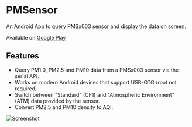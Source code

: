 # PMSensor

An Android App to query PMSx003 sensor and display the data on screen.

Available on [Google Play](https://play.google.com/store/apps/details?id=pawitp.pmsensor)

## Features

 - Query PM1.0, PM2.5 and PM10 data from a PMSx003 sensor via the serial API.
 - Works on modern Android devices that support USB-OTG (root not required)
 - Switch between "Standard" (CF1) and "Atmospheric Environment" (ATM) data provided by the sensor.
 - Convert PM2.5 and PM10 density to AQI.

![Screenshot](https://user-images.githubusercontent.com/25575/51070869-da8cea00-167a-11e9-874c-aa44cf7115c0.png)

